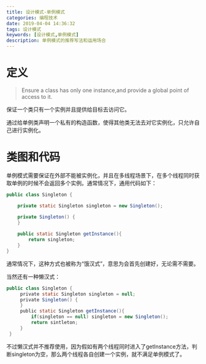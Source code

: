 ```yaml
---
title: 设计模式-单例模式
categories: 编程技术
date: 2019-04-04 14:36:32
tags: 设计模式
keywords: [设计模式,单例模式]
description: 单例模式的推荐写法和运用场合
---
```


# 定义

> Ensure a class has only one instance,and provide a global point of access to it.

保证一个类只有一个实例并且提供给目标去访问它。



通过给单例类声明一个私有的构造函数，使得其他类无法去对它实例化，只允许自己进行实例化。

<!--more-->

# 类图和代码

单例模式需要保证在外部不能被实例化，并且在多线程场景下，在多个线程同时获取单例的时候不会返回多个实例。通常情况下，通用代码如下：

```java
public class Singleton {

    private static Singleton singleton = new Singleton();

    private Singleton() {
    }
    
    public static Singleton getInstance(){
        return singleton;
    }
}
```

通常情况下，这种方式也被称为“饿汉式”，意思为会首先创建好，无论需不需要。

当然还有一种懒汉式：

```java
public class Singleton {
     private static Singleton singleton = null;
     private Singleton() {
     }
     public static Singleton getInstance(){
         if(singleton == null) singleton = new Singleton();
         return sintleton;
     }
 }
```

不过懒汉式并不推荐使用，因为假如有两个线程同时进入了getInstance方法，判断singleton为空，那么两个线程各自创建一个实例，就不满足单例模式了。


